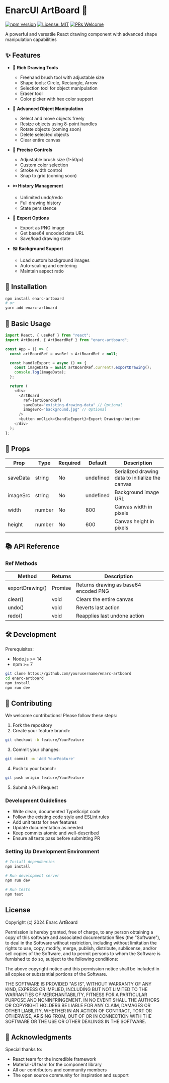 # EnarcUI ArtBoard 🎨

[![npm version](https://badge.fury.io/js/%40enarcui%2Fartboard.svg)](https://badge.fury.io/js/%40enarcui%2Fartboard)
[![License: MIT](https://img.shields.io/badge/License-MIT-yellow.svg)](https://opensource.org/licenses/MIT)
[![PRs Welcome](https://img.shields.io/badge/PRs-welcome-brightgreen.svg)](#contributing)

A powerful and versatile React drawing component with advanced shape manipulation capabilities

## ✨ Features

- 🎨 **Rich Drawing Tools**

  - Freehand brush tool with adjustable size
  - Shape tools: Circle, Rectangle, Arrow
  - Selection tool for object manipulation
  - Eraser tool
  - Color picker with hex color support

- 🔄 **Advanced Object Manipulation**

  - Select and move objects freely
  - Resize objects using 8-point handles
  - Rotate objects (coming soon)
  - Delete selected objects
  - Clear entire canvas

- 📐 **Precise Controls**

  - Adjustable brush size (1-50px)
  - Custom color selection
  - Stroke width control
  - Snap to grid (coming soon)

- ⏮️ **History Management**

  - Unlimited undo/redo
  - Full drawing history
  - State persistence

- 💾 **Export Options**

  - Export as PNG image
  - Get base64 encoded data URL
  - Save/load drawing state

- 🖼️ **Background Support**
  - Load custom background images
  - Auto-scaling and centering
  - Maintain aspect ratio

## 🚀 Installation

```bash
npm install enarc-artboard
# or
yarn add enarc-artboard
```

## 📖 Basic Usage

```javascript
import React, { useRef } from "react";
import ArtBoard, { ArtBoardRef } from "enarc-artboard";

const App = () => {
  const artBoardRef = useRef < ArtBoardRef > null;

  const handleExport = async () => {
    const imageData = await artBoardRef.current?.exportDrawing();
    console.log(imageData);
  };

  return (
    <div>
      <ArtBoard
        ref={artBoardRef}
        saveData="existing-drawing-data" // Optional
        imageSrc="background.jpg" // Optional
      />
      <button onClick={handleExport}>Export Drawing</button>
    </div>
  );
};
```

## 🔧 Props

| Prop     | Type   | Required | Default   | Description                                      |
| -------- | ------ | -------- | --------- | ------------------------------------------------ |
| saveData | string | No       | undefined | Serialized drawing data to initialize the canvas |
| imageSrc | string | No       | undefined | Background image URL                             |
| width    | number | No       | 800       | Canvas width in pixels                           |
| height   | number | No       | 600       | Canvas height in pixels                          |

## 📚 API Reference

### Ref Methods

| Method          | Returns         | Description                           |
| --------------- | --------------- | ------------------------------------- |
| exportDrawing() | Promise<string> | Returns drawing as base64 encoded PNG |
| clear()         | void            | Clears the entire canvas              |
| undo()          | void            | Reverts last action                   |
| redo()          | void            | Reapplies last undone action          |

## 🛠️ Development

Prerequisites:

- Node.js >= 14
- npm >= 7

```bash
git clone https://github.com/yourusername/enarc-artboard
cd enarc-artboard
npm install
npm run dev
```

## 🤝 Contributing

We welcome contributions! Please follow these steps:

1. Fork the repository
2. Create your feature branch:

```bash
git checkout -b feature/YourFeature
```

3. Commit your changes:

```bash
git commit -m 'Add YourFeature'
```

4. Push to your branch:

```bash
git push origin feature/YourFeature
```

5. Submit a Pull Request

### Development Guidelines

- Write clean, documented TypeScript code
- Follow the existing code style and ESLint rules
- Add unit tests for new features
- Update documentation as needed
- Keep commits atomic and well-described
- Ensure all tests pass before submitting PR

### Setting Up Development Environment

```bash
# Install dependencies
npm install

# Run development server
npm run dev

# Run tests
npm test
```

## License

Copyright (c) 2024 Enarc ArtBoard

Permission is hereby granted, free of charge, to any person obtaining a copy of this software and associated documentation files (the "Software"), to deal in the Software without restriction, including without limitation the rights to use, copy, modify, merge, publish, distribute, sublicense, and/or sell copies of the Software, and to permit persons to whom the Software is furnished to do so, subject to the following conditions:

The above copyright notice and this permission notice shall be included in all copies or substantial portions of the Software.

THE SOFTWARE IS PROVIDED "AS IS", WITHOUT WARRANTY OF ANY KIND, EXPRESS OR IMPLIED, INCLUDING BUT NOT LIMITED TO THE WARRANTIES OF MERCHANTABILITY, FITNESS FOR A PARTICULAR PURPOSE AND NONINFRINGEMENT. IN NO EVENT SHALL THE AUTHORS OR COPYRIGHT HOLDERS BE LIABLE FOR ANY CLAIM, DAMAGES OR OTHER LIABILITY, WHETHER IN AN ACTION OF CONTRACT, TORT OR OTHERWISE, ARISING FROM, OUT OF OR IN CONNECTION WITH THE SOFTWARE OR THE USE OR OTHER DEALINGS IN THE SOFTWARE.

## 🙏 Acknowledgments

Special thanks to:

- React team for the incredible framework
- Material-UI team for the component library
- All our contributors and community members
- The open source community for inspiration and support
